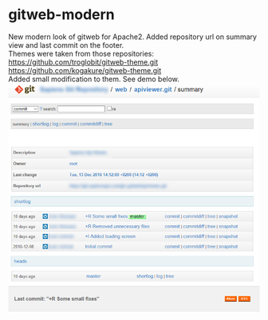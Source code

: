 # gitweb-modern
New modern look of gitweb for Apache2. Added repository url on summary view and last commit on the footer.<br />
Themes were taken from those repositories:<br />
  https://github.com/troglobit/gitweb-theme.git<br />
  https://github.com/kogakure/gitweb-theme.git<br />
Added small modification to them. See demo below.<br />
![alt tag](https://github.com/mazepa4/gitweb-modern/blob/master/demo.PNG)
